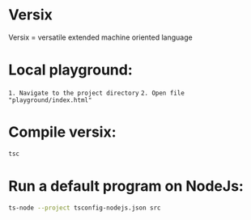# Versix
Versix = versatile extended machine oriented language


# Local playground:
`1. Navigate to the project directory`
`2. Open file "playground/index.html"`

# Compile versix:

```bash
tsc
```

# Run a default program on NodeJs:

```bash
ts-node --project tsconfig-nodejs.json src
```